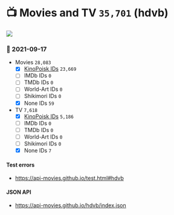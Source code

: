 # :tv: Movies and TV `35,701` (hdvb)

<a href="https://API-Movies.github.io"><img src="https://API-Movies.github.io/banner.png?cache"></a>

### :date: 2021-09-17
- Movies `28,083`
  - [x] <a href="https://API-Movies.github.io/hdvb/movie_kinopoisk_ids.json">KinoPoisk IDs</a> `23,669`
  - [ ] IMDb IDs `0`
  - [ ] TMDb IDs `0`
  - [ ] World-Art IDs `0`
  - [ ] Shikimori IDs `0`
  - [x] None IDs `59`
- TV `7,618`
  - [x] <a href="https://API-Movies.github.io/hdvb/tv_kinopoisk_ids.json">KinoPoisk IDs</a> `5,186`
  - [ ] IMDb IDs `0`
  - [ ] TMDb IDs `0`
  - [ ] World-Art IDs `0`
  - [ ] Shikimori IDs `0`
  - [x] None IDs `7`
#### Test errors
- <a href='https://api-movies.github.io/test.html#hdvb'>https://api-movies.github.io/test.html#hdvb</a>
#### JSON API
- <a href='https://api-movies.github.io/hdvb/index.json'>https://api-movies.github.io/hdvb/index.json</a>

